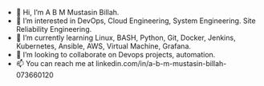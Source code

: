 - 👋 Hi, I’m A B M Mustasin Billah.
- 👀 I’m interested in DevOps, Cloud Engineering, System Engineering. Site Reliability Engineering.
- 🌱 I’m currently learning Linux, BASH, Python, Git, Docker, Jenkins, Kubernetes, Ansible, AWS, Virtual Machine, Grafana.
- 💞️ I’m looking to collaborate on Devops projects, automation.
- 📫 You can reach me at linkedin.com/in/a-b-m-mustasin-billah-073660120

<!---
billahmustasin/billahmustasin is a ✨ special ✨ repository because its `README.md` (this file) appears on your GitHub profile.
You can click the Preview link to take a look at your changes.
--->

